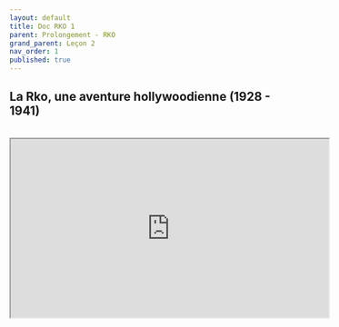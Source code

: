 ```yaml
---
layout: default
title: Doc RKO 1
parent: Prolongement - RKO
grand_parent: Leçon 2
nav_order: 1
published: true
---
```

## La Rko, une aventure hollywoodienne (1928 - 1941)

<br>

<iframe src="https://drive.google.com/file/d/1qVm9LLLrgwHr3COA_OjXekwbYAvTf0Ou/preview" width="560" height="315" allow="autoplay"></iframe>